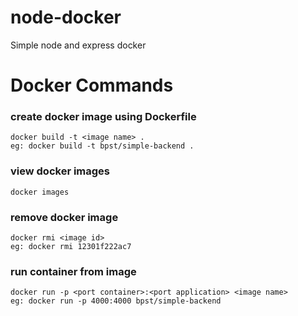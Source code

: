 # node-docker
Simple node and express docker 

# Docker Commands

### create docker image using Dockerfile
```
docker build -t <image name> .
eg: docker build -t bpst/simple-backend .
```

### view docker images
```
docker images
```

### remove docker image
```
docker rmi <image id>
eg: docker rmi 12301f222ac7
```

### run container from image
```
docker run -p <port container>:<port application> <image name>
eg: docker run -p 4000:4000 bpst/simple-backend
```

### 
```

```

### 
```

```

### 
```

```

### 
```

```

### 
```

```

### 
```

```

### 
```

```